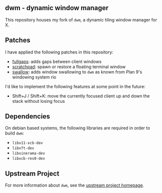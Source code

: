 dwm - dynamic window manager
----------------------------
This repository houses my fork of `dwm`, a dynamic tiling window manager for X.

Patches
-------
I have applied the following patches in this repository:

- [fullgaps](https://dwm.suckless.org/patches/fullgaps): adds gaps between client windows
- [scratchpad](https://dwm.suckless.org/patches/scratchpad): spawn or restore a floating terminal
  window
- [swallow](https://dwm.suckless.org/patches/swallow): adds window swallowing to `dwm` as known from
  Plan 9's windowing system rio

I'd like to implement the following features at some point in the future:
- Shift+J / Shift+K: move the currently focused client up and down the stack without losing focus

Dependencies
------------
On debian based systems, the following libraries are required in order to build `dwm`:

- `libx11-xcb-dev`
- `libxft-dev`
- `libxinerama-dev`
- `libxcb-res0-dev`

Upstream Project
----------------
For more information about `dwm`, see the [upstream project homepage](https://dwm.suckless.org).
